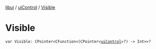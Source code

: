 [libui](../README.md) / [uiControl](README.md) / [Visible](-visible.md)

# Visible

`var Visible: CPointer<CFunction<(CPointer<`[`uiControl`](README.md)`>?) -> Int>>?`
